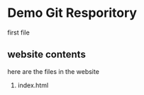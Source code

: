 # Demo Git Resporitory

first file

## website contents

here are the files in the website
1. index.html

